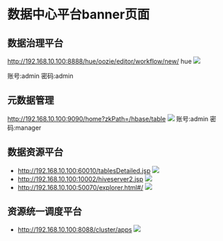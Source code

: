 # 数据中心平台banner页面


## 数据治理平台

http://192.168.10.100:8888/hue/oozie/editor/workflow/new/  hue
![](http://img.wqkenqing.ren/grdQ6x.png)

账号:admin
密码:admin


## 元数据管理

http://192.168.10.100:9090/home?zkPath=/hbase/table
![](http://img.wqkenqing.ren/TYpLzV.png)
账号:admin
密码:manager

## 数据资源平台

* http://192.168.10.100:60010/tablesDetailed.jsp
![](http://img.wqkenqing.ren/b5EgXW.png)
* http://192.168.10.100:10002/hiveserver2.jsp
![](http://img.wqkenqing.ren/97aFOC.png)
* http://192.168.10.100:50070/explorer.html#/
![](http://img.wqkenqing.ren/kQsXqv.png)

## 资源统一调度平台

* http://192.168.10.100:8088/cluster/apps
![](http://img.wqkenqing.ren/tL6oeC.png)
